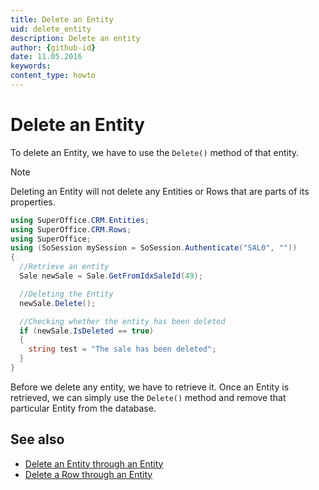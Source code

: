 ```yaml
---
title: Delete an Entity
uid: delete_entity
description: Delete an entity
author: {github-id}
date: 11.05.2016
keywords:
content_type: howto
---
```


# Delete an Entity

To delete an Entity, we have to use the `Delete()` method of that entity.

> [!NOTE]
> Deleting an Entity will not delete any Entities or Rows that are parts of its properties.

```csharp
using SuperOffice.CRM.Entities;
using SuperOffice.CRM.Rows;
using SuperOffice;
using (SoSession mySession = SoSession.Authenticate("SAL0", ""))
{
  //Retrieve an entity
  Sale newSale = Sale.GetFromIdxSaleId(49);

  //Deleting the Entity
  newSale.Delete();

  //Checking whether the entity has been deleted
  if (newSale.IsDeleted == true)
  {
    string test = "The sale has been deleted";
  }
}
```

Before we delete any entity, we have to retrieve it. Once an Entity is retrieved, we can simply use the `Delete()` method and remove that particular Entity from the database.

## See also

* [Delete an Entity through an Entity][1]
* [Delete a Row through an Entity][2]

<!-- Referenced links -->
[1]: delete-entity-from-entity.md
[2]: ../rows/delete-row-from-entity.md
